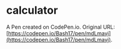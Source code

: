 # calculator

A Pen created on CodePen.io. Original URL: [https://codepen.io/Bash17/pen/mdLmavj](https://codepen.io/Bash17/pen/mdLmavj).

